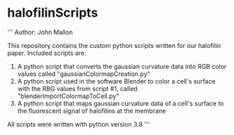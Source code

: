 # halofilinScripts

''' 
Author: John Mallon

This repository contains the custom python scripts written for our halofilin paper. Included scripts are:

1. A python script that converts the gaussian curvature data into RGB color values called "gaussianColormapCreation.py"
2. A python script used in the software Blender to color a cell's surface with the RBG values from script #1, called "blenderImportColormapToCell.py"
3. A python script that maps gaussian curvature data of a cell's surface to the fluorescent signal of halofilins at the membrane

All scripts were written with python version 3.8
'''
